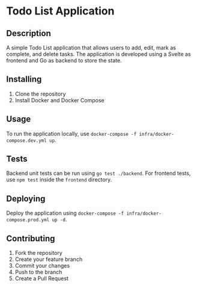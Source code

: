 # Todo List Application

## Description

A simple Todo List application that allows users to add, edit, mark as complete, and delete tasks. The application is developed using a Svelte as frontend and Go as backend to store the state.

## Installing

1. Clone the repository
2. Install Docker and Docker Compose

## Usage

To run the application locally, use `docker-compose -f infra/docker-compose.dev.yml up`.

## Tests

Backend unit tests can be run using `go test ./backend`. For frontend tests, use `npm test` inside the `frontend` directory.

## Deploying

Deploy the application using `docker-compose -f infra/docker-compose.prod.yml up -d`.

## Contributing

1. Fork the repository
2. Create your feature branch
3. Commit your changes
4. Push to the branch
5. Create a Pull Request
